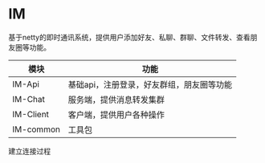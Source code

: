 # IM

基于netty的即时通讯系统，提供用户添加好友、私聊、群聊、文件转发、查看朋友圈等功能。


| 模块      | 功能                                      |
| --------- | ----------------------------------------- |
| IM-Api    | 基础api，注册登录，好友群组，朋友圈等功能 |
| IM-Chat   | 服务端，提供消息转发集群                  |
| IM-Client | 客户端，提供用户各种操作                  |
| IM-common | 工具包                                    |


建立连接过程

